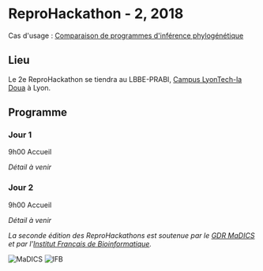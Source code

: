 # ReproHackathon - 2, 2018

Cas d'usage : [Comparaison de programmes d'inférence phylogénétique](hackathon_2.html)

## Lieu

Le 2e ReproHackathon se tiendra au LBBE-PRABI, [Campus LyonTech-la Doua](https://www.univ-lyon1.fr/campus/plan-des-campus/) à Lyon.

## Programme

### Jour 1

9h00 Accueil

*Détail à venir*

### Jour 2

9h00 Accueil

*Détail à venir*

*La seconde édition des ReproHackathons est soutenue par le [GDR MaDICS](https://www.madics.fr) et par l'[Institut Français de Bioinformatique](http://www.france-bioinformatique.fr).*

![MaDICS](https://ifb-elixirfr.github.io/ReproHackathon/logo-madics.png) ![IFB](https://ifb-elixirfr.github.io/ReproHackathon/logo-ifb.png)

